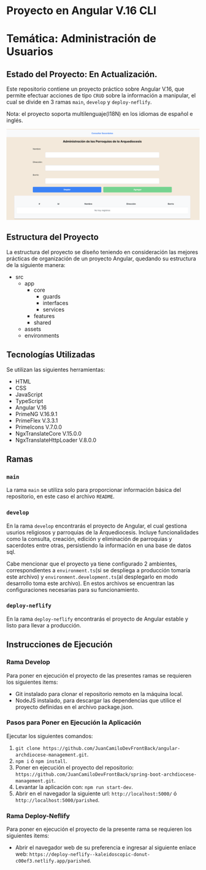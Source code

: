 # Proyecto en Angular V.16 CLI
# Temática: Administración de Usuarios
## Estado del Proyecto: En Actualización.

Este repositorio contiene un proyecto práctico sobre Angular V.16, que permite efectuar acciones de tipo `CRUD`
sobre la información a manipular, el cual se divide en 3 ramas `main`, `develop` y `deploy-neflify`.

Nota: el proyecto soporta multilenguaje(I18N) en los idiomas de español e inglés.

[//]: <> (Adicionalmente el proyecto cuenta con 2 ambientes, el de `Producción` y `Desarrollo`.)

![Imagen del Proyecto](./ImagenProyecto.png)

## Estructura del Proyecto

La estructura del proyecto se diseño teniendo en consideración las mejores prácticas de organización de un proyecto Angular, quedando su estructura de la siguiente manera:

* src
    * app
        * core
            * guards
            * interfaces
            * services
        * features
        * shared
    * assets
    * environments

## Tecnologías Utilizadas

Se utilizan las siguientes herramientas:
* HTML
* CSS
* JavaScript
* TypeScript
* Angular V.16
* PrimeNG V.16.9.1
* PrimeFlex V.3.3.1
* PrimeIcons V.7.0.0
* NgxTranslateCore V.15.0.0
* NgxTranslateHttpLoader V.8.0.0

## Ramas

### `main`

La rama `main` se utiliza solo para proporcionar información básica del repositorio,
en este caso el archivo `README`.

### `develop`

En la rama `develop` encontrarás el proyecto de Angular, el cual gestiona usurios religiosos y parroquias de la Arquediocesis. Incluye funcionalidades como la consulta, creación, edición y eliminación de parroquias y sacerdotes entre otras, persistiendo la información en una base de datos sql.

Cabe mencionar que el proyecto ya tiene configurado 2 ambientes, correspondientes a `environment.ts`(si se despliega a producción tomaría este archivo) y `environment.development.ts`(al desplegarlo en modo desarrollo toma este archivo).
En estos archivos se encuentran las configuraciones necesarias para su funcionamiento.

### `deploy-neflify`

En la rama `deploy-neflify` encontrarás el proyecto de Angular estable y listo para llevar a producción.

## Instrucciones de Ejecución

### Rama Develop

Para poner en ejecución el proyecto de las presentes ramas se requieren los siguientes items:
* Git instalado para clonar el repositorio remoto en la máquina local.
* NodeJS instalado, para descargar las dependencias que utilice el proyecto definidas en el archivo package.json.

### Pasos para Poner en Ejecución la Aplicación

Ejecutar los siguientes comandos:
1. `git clone https://github.com/JuanCamiloDevFrontBack/angular-archdiocese-management.git`.
2. `npm i` ó `npm install`.
4. Poner en ejecución el proyecto del repositorio: `https://github.com/JuanCamiloDevFrontBack/spring-boot-archdiocese-management.git`.
5. Levantar la aplicación con: `npm run start-dev`.
6. Abrir en el navegador la siguiente url: `http://localhost:5000/` ó `http://localhost:5000/parished`.


### Rama Deploy-Neflify

Para poner en ejecución el proyecto de la presente rama se requieren los siguientes items:
* Abrir el navegador web de su preferencia e ingresar al siguiente enlace web: `https://deploy-neflify--kaleidoscopic-donut-c00ef3.netlify.app/parished`.
